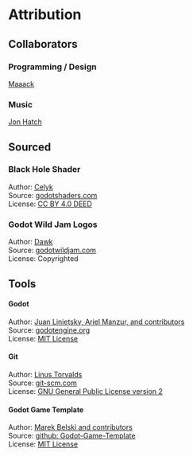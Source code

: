 # Attribution
## Collaborators

### Programming / Design
[Maaack](https://maaack.itch.io/)  

### Music
[Jon Hatch](https://www.jonhatchmusic.com/)  

## Sourced
### Black Hole Shader
Author: [Celyk](https://github.com/celyk)  
Source: [godotshaders.com](https://godotshaders.com/author/celyk/)  
License: [CC BY 4.0 DEED](https://creativecommons.org/licenses/by/4.0/deed.en)  

### Godot Wild Jam Logos
Author: [Dawk](https://coreyaroberts.com/)  
Source: [godotwildjam.com](https://godotwildjam.com/branding/)  
License: Copyrighted

## Tools
#### Godot
Author: [Juan Linietsky, Ariel Manzur, and contributors](https://godotengine.org/contact)  
Source: [godotengine.org](https://godotengine.org/)  
License: [MIT License](https://github.com/godotengine/godot/blob/master/LICENSE.txt) 

#### Git
Author: [Linus Torvalds](https://github.com/torvalds)  
Source: [git-scm.com](https://git-scm.com/downloads)  
License: [GNU General Public License version 2](https://opensource.org/licenses/GPL-2.0)

#### Godot Game Template
Author: [Marek Belski and contributors](https://github.com/Maaack/Godot-Game-Template/graphs/contributors)  
Source: [github: Godot-Game-Template](https://github.com/Maaack/Godot-Game-Template)  
License: [MIT License](LICENSE.txt)  
